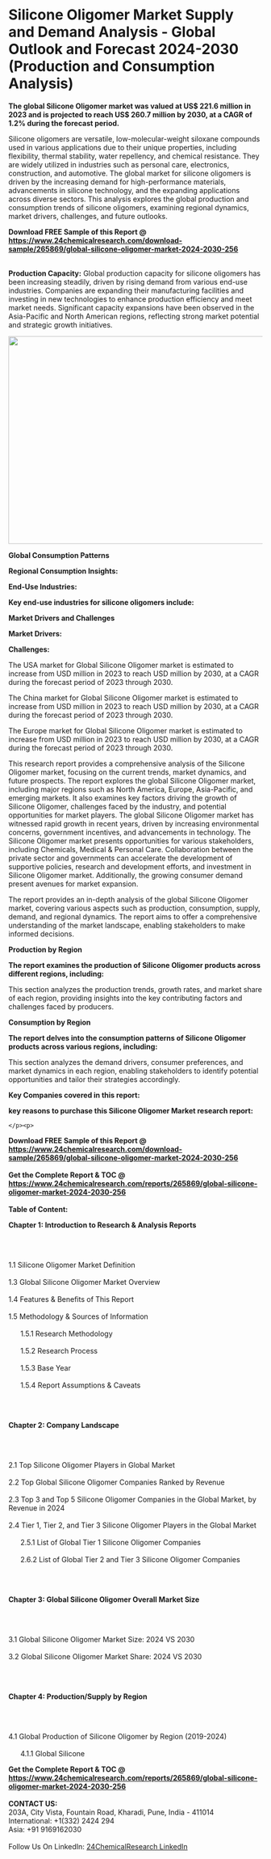 <h1>Silicone Oligomer Market Supply and Demand Analysis - Global Outlook and Forecast 2024-2030 (Production and Consumption Analysis)</h1><p><strong>The global Silicone Oligomer market was valued at US$ 221.6 million in 2023 and is projected to reach US$ 260.7 million by 2030, at a CAGR of 1.2% during the forecast period.</strong></p><p>
</p><p>Silicone oligomers are versatile, low-molecular-weight siloxane compounds used in various applications due to their unique properties, including flexibility, thermal stability, water repellency, and chemical resistance. They are widely utilized in industries such as personal care, electronics, construction, and automotive. The global market for silicone oligomers is driven by the increasing demand for high-performance materials, advancements in silicone technology, and the expanding applications across diverse sectors. This analysis explores the global production and consumption trends of silicone oligomers, examining regional dynamics, market drivers, challenges, and future outlooks.</p><div><b>Download FREE Sample of this Report @ 
            <a href="https://www.24chemicalresearch.com/download-sample/265869/global-silicone-oligomer-market-2024-2030-256">
            https://www.24chemicalresearch.com/download-sample/265869/global-silicone-oligomer-market-2024-2030-256</a></b></div><br><p>
</p><p><strong>Production Capacity:</strong> Global production capacity for silicone oligomers has been increasing steadily, driven by rising demand from various end-use industries. Companies are expanding their manufacturing facilities and investing in new technologies to enhance production efficiency and meet market needs. Significant capacity expansions have been observed in the Asia-Pacific and North American regions, reflecting strong market potential and strategic growth initiatives.</p><p>
</p><p><img alt="" src="https://24chemicalresearch.com/assets/report-images/Silicone.png" style="height:411px; width:731px"></p><p>
</p><p><strong>Global Consumption Patterns</strong></p><p>
</p><p><strong>Regional Consumption Insights:</strong></p><p>
</p><p>
</p><p><strong>End-Use Industries:</strong></p><p>
</p><p><strong>Key end-use industries for silicone oligomers include:</strong></p><p>
</p><p>
</p><p><strong>Market Drivers and Challenges</strong></p><p>
</p><p><strong>Market Drivers:</strong></p><p>
</p><p>
</p><p><strong>Challenges:</strong></p><p>
</p><p>
</p><p>The USA market for Global Silicone Oligomer market is estimated to increase from USD million in 2023 to reach USD million by 2030, at a CAGR during the forecast period of 2023 through 2030.</p><p>
</p><p>The China market for Global Silicone Oligomer market is estimated to increase from USD million in 2023 to reach USD million by 2030, at a CAGR during the forecast period of 2023 through 2030.</p><p>
</p><p>The Europe market for Global Silicone Oligomer market is estimated to increase from USD million in 2023 to reach USD million by 2030, at a CAGR during the forecast period of 2023 through 2030.</p><p>
</p><p>This research report provides a comprehensive analysis of the Silicone Oligomer market, focusing on the current trends, market dynamics, and future prospects. The report explores the global Silicone Oligomer market, including major regions such as North America, Europe, Asia-Pacific, and emerging markets. It also examines key factors driving the growth of Silicone Oligomer, challenges faced by the industry, and potential opportunities for market players. The global Silicone Oligomer market has witnessed rapid growth in recent years, driven by increasing environmental concerns, government incentives, and advancements in technology. The Silicone Oligomer market presents opportunities for various stakeholders, including Chemicals, Medical &amp; Personal Care. Collaboration between the private sector and governments can accelerate the development of supportive policies, research and development efforts, and investment in Silicone Oligomer market. Additionally, the growing consumer demand present avenues for market expansion.</p><p>
</p><p>The report provides an in-depth analysis of the global Silicone Oligomer market, covering various aspects such as production, consumption, supply, demand, and regional dynamics. The report aims to offer a comprehensive understanding of the market landscape, enabling stakeholders to make informed decisions.</p><p>
</p><p><strong>Production by Region</strong></p><p>
</p><p><strong>The report examines the production of Silicone Oligomer products across different regions, including:</strong></p><p>
</p><p>
</p><p>This section analyzes the production trends, growth rates, and market share of each region, providing insights into the key contributing factors and challenges faced by producers.</p><p>
</p><p><strong>Consumption by Region</strong></p><p>
</p><p><strong>The report delves into the consumption patterns of Silicone Oligomer products across various regions, including:</strong></p><p>
</p><p>
</p><p>This section analyzes the demand drivers, consumer preferences, and market dynamics in each region, enabling stakeholders to identify potential opportunities and tailor their strategies accordingly.</p><p>
<strong>Key Companies covered in this report:</strong></p><p>
</p><p>
</p><p>
</p><p><strong>key reasons to purchase this Silicone Oligomer Market research report:</strong></p><p>

	</p><p>

</p><div><b>Download FREE Sample of this Report @ 
            <a href="https://www.24chemicalresearch.com/download-sample/265869/global-silicone-oligomer-market-2024-2030-256">
            https://www.24chemicalresearch.com/download-sample/265869/global-silicone-oligomer-market-2024-2030-256</a></b></div><br><div><b>Get the Complete Report & TOC @ 
            <a href="https://www.24chemicalresearch.com/reports/265869/global-silicone-oligomer-market-2024-2030-256">
            https://www.24chemicalresearch.com/reports/265869/global-silicone-oligomer-market-2024-2030-256</a></b></div><br>
            <b>Table of Content:</b><p><p><strong>Chapter 1: Introduction to Research &amp; Analysis Reports</strong></p><br />
<br />
<p>1.1 Silicone Oligomer  Market Definition<br /><br />
1.3 Global Silicone Oligomer  Market Overview<br /><br />
1.4 Features &amp; Benefits of This Report<br /><br />
1.5 Methodology &amp; Sources of Information<br /><br />
&nbsp;&nbsp;&nbsp;&nbsp;&nbsp; 1.5.1 Research Methodology<br /><br />
&nbsp;&nbsp;&nbsp;&nbsp;&nbsp; 1.5.2 Research Process<br /><br />
&nbsp;&nbsp;&nbsp;&nbsp;&nbsp; 1.5.3 Base Year<br /><br />
&nbsp;&nbsp;&nbsp;&nbsp;&nbsp; 1.5.4 Report Assumptions &amp; Caveats</p><br />
<br />
<p><strong>Chapter 2: Company Landscape</strong></p><br />
<br />
<p>2.1 Top Silicone Oligomer  Players in Global Market<br /><br />
2.2 Top Global Silicone Oligomer  Companies Ranked by Revenue<br /><br />
2.3 Top 3 and Top 5 Silicone Oligomer  Companies in the Global Market, by Revenue in 2024<br /><br />
2.4 Tier 1, Tier 2, and Tier 3 Silicone Oligomer  Players in the Global Market<br /><br />
&nbsp;&nbsp;&nbsp;&nbsp;&nbsp; 2.5.1 List of Global Tier 1 Silicone Oligomer  Companies<br /><br />
&nbsp;&nbsp;&nbsp;&nbsp;&nbsp; 2.6.2 List of Global Tier 2 and Tier 3 Silicone Oligomer  Companies</p><br />
<br />
<p><strong>Chapter 3: Global Silicone Oligomer  Overall Market Size</strong></p><br />
<br />
<p>3.1 Global Silicone Oligomer  Market Size: 2024 VS 2030<br /><br />
3.2 Global Silicone Oligomer  Market Share: 2024 VS 2030</p><br />
<br />
<p><strong>Chapter 4: Production/Supply by Region</strong></p><br />
<br />
<p>4.1 Global Production of Silicone Oligomer  by Region (2019-2024)<br /><br />
&nbsp;&nbsp;&nbsp;&nbsp;&nbsp; 4.1.1 Global Silicone</p><div><b>Get the Complete Report & TOC @ 
            <a href="https://www.24chemicalresearch.com/reports/265869/global-silicone-oligomer-market-2024-2030-256">
            https://www.24chemicalresearch.com/reports/265869/global-silicone-oligomer-market-2024-2030-256</a></b></div><br><b>CONTACT US:</b><br>
            203A, City Vista, Fountain Road, Kharadi, Pune, India - 411014<br>
            International: +1(332) 2424 294<br>
            Asia: +91 9169162030 <br><br>
            Follow Us On LinkedIn: <a href="https://www.linkedin.com/company/24chemicalresearch/">24ChemicalResearch LinkedIn</a>